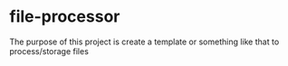 # file-processor
The purpose of this project is create a template or something like that to process/storage files
